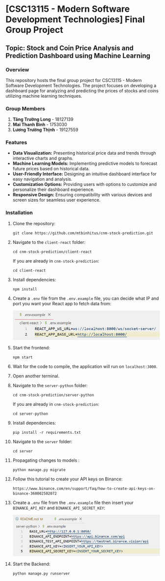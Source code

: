 # [CSC13115 - Modern Software Development Technologies] Final Group Project

## Topic: Stock and Coin Price Analysis and Prediction Dashboard using Machine Learning

### Overview

This repository hosts the final group project for CSC13115 - Modern Software Development Technologies. The project focuses on developing a dashboard page for analyzing and predicting the prices of stocks and coins utilizing machine learning techniques.

### Group Members

1. **Tăng Trường Long** - 18127139
2. **Mai Thanh Bình** - 1753030
3. **Lương Trường Thịnh** - 19127559

### Features

- **Data Visualization:** Presenting historical price data and trends through interactive charts and graphs.
- **Machine Learning Models:** Implementing predictive models to forecast future prices based on historical data.
- **User-Friendly Interface:** Designing an intuitive dashboard interface for easy navigation and analysis.
- **Customization Options:** Providing users with options to customize and personalize their dashboard experience.
- **Responsive Design:** Ensuring compatibility with various devices and screen sizes for seamless user experience.

### Installation

1. Clone the repository:

   ```
   git clone https://github.com/mtbinhitus/cnm-stock-prediction.git
   ```

2. Navigate to the `client-react` folder:

   ```
   cd cnm-stock-prediction/client-react
   ```

   If you are already in `cnm-stock-prediction`:

   ```
   cd client-react
   ```

3. Install dependencies:

   ```
   npm install
   ```

4. Create a `.env` file from the `.env.example` file, you can decide what IP and port you want your React app to fetch data from:

   ![react_url](images/react_url.png)

5. Start the frontend:

   ```
   npm start
   ```

6. Wait for the code to compile, the application will run on `localhost:3000`.

7. Open another terminal.

8. Navigate to the `server-python` folder:

   ```
   cd cnm-stock-prediction/server-python
   ```

   If you are already in `cnm-stock-prediction`:

   ```
   cd server-python
   ```

9. Install dependencies:

   ```
   pip install -r requirements.txt
   ```

10. Navigate to the `server` folder:

    ```
    cd server
    ```

11. Propagating changes to models :

    ```
    python manage.py migrate
    ```

12. Follow this tutorial to create your API keys on Binance:

    ```
    https://www.binance.com/en/support/faq/how-to-create-api-keys-on-binance-360002502072
    ```

13. Create a `.env` file from the `.env.example` file then insert your `BINANCE_API_KEY` and `BINANCE_API_SECRET_KEY`:

    ![binance_keys](images/binance_key.png)

14. Start the Backend:

    ```
    python manage.py runserver
    ```
